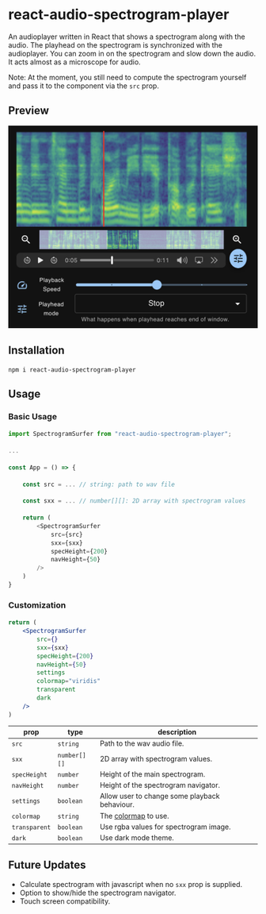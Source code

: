 # react-audio-spectrogram-player

An audioplayer written in React that shows a spectrogram along with the audio. The playhead on the spectrogram is synchronized with the audioplayer. You can zoom in on the spectrogram and slow down the audio. It acts almost as a microscope for audio.

Note: At the moment, you still need to compute the spectrogram yourself and pass it to the component via the `src` prop.


## Preview

![preview](./preview.png)

## Installation

```shell
npm i react-audio-spectrogram-player
```

## Usage

### Basic Usage

```js
import SpectrogramSurfer from "react-audio-spectrogram-player";

...

const App = () => {

    const src = ... // string: path to wav file

    const sxx = ... // number[][]: 2D array with spectrogram values

    return (
        <SpectrogramSurfer
            src={src}
            sxx={sxx}
            specHeight={200}
            navHeight={50}
        />
    )
}
```

### Customization

```jsx
return (
    <SpectrogramSurfer
        src={}
        sxx={sxx}
        specHeight={200}
        navHeight={50}
        settings
        colormap="viridis"
        transparent
        dark
    />
)
```

|prop|type|description|
|---|---|---|
|`src`|`string`|Path to the wav audio file.|
|`sxx`|`number[][]`|2D array with spectrogram values.|
|`specHeight`|`number`|Height of the main spectrogram.|
|`navHeight`|`number`|Height of the spectrogram navigator.|
|`settings`|`boolean`|Allow user to change some playback behaviour.|
|`colormap`|`string`|The [colormap](https://www.npmjs.com/package/colormap) to use.|
|`transparent`|`boolean`|Use rgba values for spectrogram image.|
|`dark`|`boolean`|Use dark mode theme.|

## Future Updates

- Calculate spectrogram with javascript when no `sxx` prop is supplied.
- Option to show/hide the spectrogram navigator.
- Touch screen compatibility.